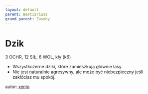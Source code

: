 ```yaml
---
layout: default
parent: Bestiariusz
grand_parent: Zasoby
---
```


# Dzik

3 OCHR, 12 SIŁ, 6 WOL, kły (k6)

- Wszystkożerne dziki, które zamieszkują głównie lasy.
- Nie jest naturalnie agresywny, ale może być niebezpieczny jeśli zakłócisz mu spokój.

autor: [xenio](https://xenioinabottle.blogspot.com)
